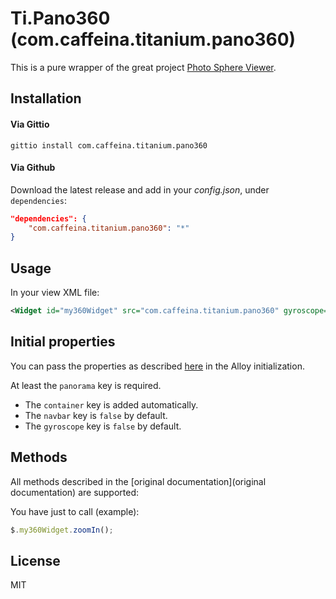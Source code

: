 # Ti.Pano360 (com.caffeina.titanium.pano360)

This is a pure wrapper of the great project [Photo Sphere Viewer](http://photo-sphere-viewer.js.org).

## Installation

#### Via Gittio

```
gittio install com.caffeina.titanium.pano360
```

#### Via Github

Download the latest release and add in your *config.json*, under `dependencies`:

```json
"dependencies": {
    "com.caffeina.titanium.pano360": "*"
}
```

## Usage

In your view XML file:

```xml
<Widget id="my360Widget" src="com.caffeina.titanium.pano360" gyroscope="true" panorama="example.jpg" height="320" />
```

## Initial properties

You can pass the properties as described [here](http://photo-sphere-viewer.js.org/#options) in the Alloy initialization.

At least the `panorama` key is required.

* The `container` key is added automatically.
* The `navbar` key is `false` by default.
* The `gyroscope` key is `false` by default.

## Methods

All methods described in the [original documentation](original documentation) are supported: 

You have just to call (example):

```js
$.my360Widget.zoomIn();
```

## License

MIT
